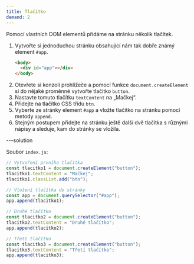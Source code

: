 ```yaml
---
title: Tlačítko
demand: 2
---
```


Pomocí vlastních DOM elementů přidáme na stránku několik tlačítek.

1. Vytvořte si jednoduchou stránku obsahující nám tak dobře známý element `#app`.
   ```html
   <body>
     <div id="app"></div>
   </body>
   ```
1. Otevřete si konzoli prohlížeče a pomocí funkce `document.createElement` si do nějaké proměnné vytvořte tlačítko `button`.
1. Nastavte tomuto tlačítku `textContent` na „Mačkej“.
1. Přidejte na tlačítko CSS třídu `btn`.
1. Vyberte ze stránky element `#app` a vložte tlačítko na stránku pomocí metody `append`.
1. Stejným postupem přidejte na stránku ještě další dvě tlačítka s různými nápisy a sleduje, kam do stránky se vložila.

---solution

Soubor `index.js`:

```js
// Vytvoření prvního tlačítka
const tlacitko1 = document.createElement("button");
tlacitko1.textContent = "Mačkej";
tlacitko1.classList.add("btn");

// Vložení tlačítka do stránky
const app = document.querySelector("#app");
app.append(tlacitko1);

// Druhé tlačítko
const tlacitko2 = document.createElement("button");
tlacitko2.textContent = "Druhé tlačítko";
app.append(tlacitko2);

// Třetí tlačítko
const tlacitko3 = document.createElement("button");
tlacitko3.textContent = "Třetí tlačítko";
app.append(tlacitko3);
```